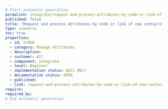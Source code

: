 ```yaml
---
# Start automatic generation
permalink: integrate/request-and-process-attributes-by-code-or-link-of-new-contacts
published: false
title: "Request and process Attributes by code or link of new contacts"
type: scenario
toc: true
properties:
  - id: SC050
  - category: Manage Attributes
  - description:
  - customer: All
  - component: integrate
  - level: Beginner
  - implementation status: DOCS ONLY
  - documentation status: OPEN
  - published:
  - link: request-and-process-attributes-by-code-or-link-of-new-contacts
require:
required_by:
# End automatic generation
---
```

